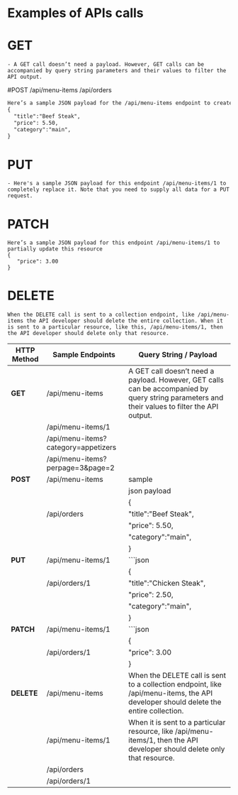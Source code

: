 # Examples of APIs calls



# GET
```
- A GET call doesn’t need a payload. However, GET calls can be accompanied by query string parameters and their values to filter the API output.
```

#POST
/api/menu-items
/api/orders
```diff
Here’s a sample JSON payload for the /api/menu-items endpoint to create a new resource:
{
  "title":"Beef Steak",
  "price": 5.50,
  "category":"main",
}
```
# PUT
```
- Here's a sample JSON payload for this endpoint /api/menu-items/1 to completely replace it. Note that you need to supply all data for a PUT request.
```

# PATCH
```
Here’s a sample JSON payload for this endpoint /api/menu-items/1 to partially update this resource
{
   "price": 3.00
}
```
# DELETE
```
When the DELETE call is sent to a collection endpoint, like /api/menu-items the API developer should delete the entire collection. When it is sent to a particular resource, like this, /api/menu-items/1, then the API developer should delete only that resource.  
```
| HTTP Method | Sample Endpoints                                | Query String / Payload                                                                                                                                                    |
|-------------|--------------------------------------------------|---------------------------------------------------------------------------------------------------------------------------------------------------------------------------|
| **GET**     | /api/menu-items                                  | A GET call doesn’t need a payload. However, GET calls can be accompanied by query string parameters and their values to filter the API output.                             |
|             | /api/menu-items/1                                |                                                                                                                                                                           |
|             | /api/menu-items?category=appetizers              |                                                                                                                                                                           |
|             | /api/menu-items?perpage=3&page=2                 |                                                                                                                                                                           |
| **POST**    | /api/menu-items                                  | sample                                                                                                                                                                    |
|             |                                                  |     json payload                                                                                                                                                          |
|             |                                                  | {                                                                                                                                                                         |
|             | /api/orders                                      |   "title":"Beef Steak",                                                                                                                                                   |
|             |                                                  |   "price": 5.50,                                                                                                                                                          |
|             |                                                  |   "category":"main",                                                                                                                                                      |
|             |                                                  | }                                                                                                                                                                         |
| **PUT**     | /api/menu-items/1                                | ```json                                                                                                                                                                   |
|             |                                                  | {                                                                                                                                                                         |
|             | /api/orders/1                                    |   "title":"Chicken Steak",                                                                                                                                                |
|             |                                                  |   "price": 2.50,                                                                                                                                                          |
|             |                                                  |   "category":"main",                                                                                                                                                      |
|             |                                                  | }                                                                                                                                                                         |
| **PATCH**   | /api/menu-items/1                                | ```json                                                                                                                                                                   |
|             |                                                  | {                                                                                                                                                                         |
|             | /api/orders/1                                    |   "price": 3.00                                                                                                                                                           |
|             |                                                  | }                                                                                                                                                                         |
| **DELETE**  | /api/menu-items                                  | When the DELETE call is sent to a collection endpoint, like /api/menu-items, the API developer should delete the entire collection.                                       |
|             | /api/menu-items/1                                | When it is sent to a particular resource, like /api/menu-items/1, then the API developer should delete only that resource.                                                |
|             | /api/orders                                      |                                                                                                                                                                           |
|             | /api/orders/1                                    |                                                                                                                                                                           |






































